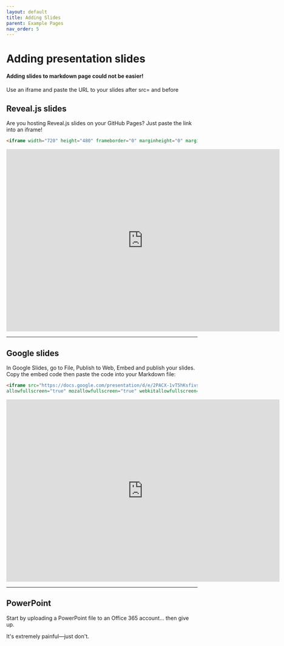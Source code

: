 ```yaml
---
layout: default
title: Adding Slides
parent: Example Pages
nav_order: 5
---
```

# Adding presentation slides

#### Adding slides to markdown page could not be easier!

Use an iframe and paste the URL to your slides after src= and before </iframe>

## Reveal.js slides

Are you hosting Reveal.js slides on your GitHub Pages? Just paste the link into an iframe!

```html
<iframe width="720" height="480" frameborder="0" marginheight="0" marginwidth="0" src="https://outpw.github.io/workshop-template/content/slides/teachGitHub"></iframe>
```

<iframe width="720" height="480" frameborder="0" marginheight="0" marginwidth="0" src="https://outpw.github.io/workshop-template/content/slides/teachGitHub"></iframe>  

____

## Google slides

In Google Slides, go to File, Publish to Web, Embed and publish your slides. Copy the embed code then paste the code into your Markdown file:

```html
<iframe src="https://docs.google.com/presentation/d/e/2PACX-1vT5hKsfivsyGgfRjsl0nKCHasqOuuZ3Rdoqm_OwVwPAWEo8HYDwx4RHy8LlZgYi1MSELhhUwh8ID3vZ/embed?start=false&loop=false&delayms=3000" frameborder="0" width="720" height="480"
allowfullscreen="true" mozallowfullscreen="true" webkitallowfullscreen="true"></iframe>
```

<iframe src="https://docs.google.com/presentation/d/e/2PACX-1vT5hKsfivsyGgfRjsl0nKCHasqOuuZ3Rdoqm_OwVwPAWEo8HYDwx4RHy8LlZgYi1MSELhhUwh8ID3vZ/embed?start=false&loop=false&delayms=3000" frameborder="0" width="720" height="480" allowfullscreen="true" mozallowfullscreen="true" webkitallowfullscreen="true"></iframe>

____

## PowerPoint

Start by uploading a PowerPoint file to an Office 365 account... then give up.

It's extremely painful—just don't.
